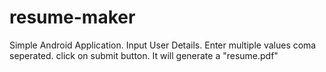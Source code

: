 # resume-maker

Simple Android Application.
Input User Details.
Enter multiple values coma seperated.
click on submit button.
It will generate a "resume.pdf"
